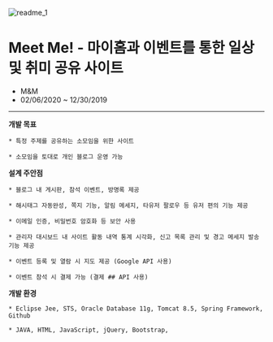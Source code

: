 ![readme_1](./image/readme_1.JPG)

# Meet Me! - 마이홈과 이벤트를 통한 일상 및 취미 공유 사이트
* M&M
* 02/06/2020 ~ 12/30/2019
----
**개발 목표**

    * 특정 주제를 공유하는 소모임을 위한 사이트

    * 소모임을 토대로 개인 블로그 운영 가능

**설계 주안점**

    * 블로그 내 게시판, 참석 이벤트, 방명록 제공
    
    * 해시태그 자동완성, 쪽지 기능, 알림 메세지, 타유저 팔로우 등 유저 편의 기능 제공

    * 이메일 인증, 비밀번호 암호화 등 보안 사용

    * 관리자 대시보드 내 사이트 활동 내역 통계 시각화, 신고 목록 관리 및 경고 메세지 발송 기능 제공
    
    * 이벤트 등록 및 열람 시 지도 제공 (Google API 사용)
    
    * 이벤트 참석 시 결제 가능 (결제 ## API 사용)

**개발 환경**

    * Eclipse Jee, STS, Oracle Database 11g, Tomcat 8.5, Spring Framework, Github
    
    * JAVA, HTML, JavaScript, jQuery, Bootstrap, 
   
